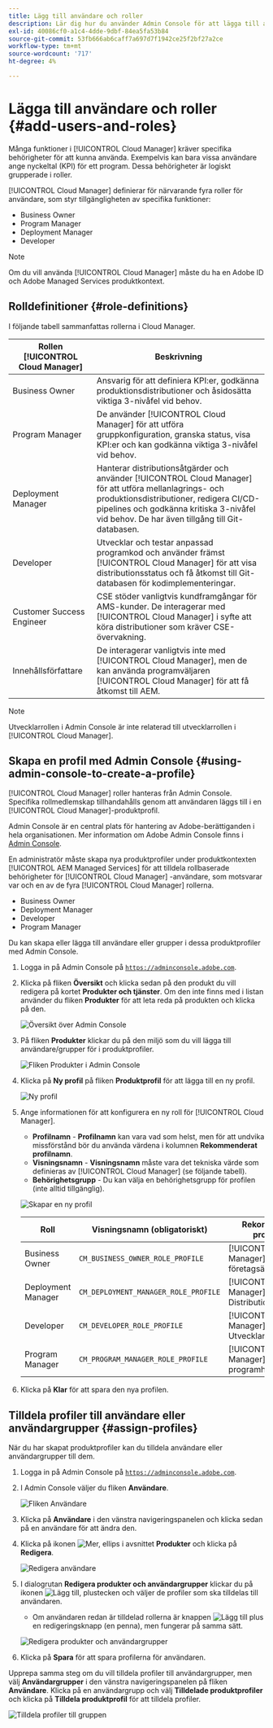 ```yaml
---
title: Lägg till användare och roller
description: Lär dig hur du använder Admin Console för att lägga till användare och roller och skapa profiler.
exl-id: 40086cf0-a1c4-4dde-9dbf-84ea5fa53b84
source-git-commit: 53fb666ab6caff7a697d7f1942ce25f2bf27a2ce
workflow-type: tm+mt
source-wordcount: '717'
ht-degree: 4%

---
```



# Lägga till användare och roller {#add-users-and-roles}

Många funktioner i [!UICONTROL Cloud Manager] kräver specifika behörigheter för att kunna använda. Exempelvis kan bara vissa användare ange nyckeltal (KPI) för ett program. Dessa behörigheter är logiskt grupperade i roller.

[!UICONTROL Cloud Manager] definierar för närvarande fyra roller för användare, som styr tillgängligheten av specifika funktioner:

* Business Owner
* Program Manager
* Deployment Manager
* Developer

>[!NOTE]
>
>Om du vill använda [!UICONTROL Cloud Manager] måste du ha en Adobe ID och Adobe Managed Services produktkontext.

## Rolldefinitioner {#role-definitions}

I följande tabell sammanfattas rollerna i Cloud Manager.

| Rollen [!UICONTROL Cloud Manager] | Beskrivning |
| --- | --- |
| Business Owner | Ansvarig för att definiera KPI:er, godkänna produktionsdistributioner och åsidosätta viktiga 3-nivåfel vid behov. |
| Program Manager | De använder [!UICONTROL Cloud Manager] för att utföra gruppkonfiguration, granska status, visa KPI:er och kan godkänna viktiga 3-nivåfel vid behov. |
| Deployment Manager | Hanterar distributionsåtgärder och använder [!UICONTROL Cloud Manager] för att utföra mellanlagrings- och produktionsdistributioner, redigera CI/CD-pipelines och godkänna kritiska 3-nivåfel vid behov. De har även tillgång till Git-databasen. |
| Developer | Utvecklar och testar anpassad programkod och använder främst [!UICONTROL Cloud Manager] för att visa distributionsstatus och få åtkomst till Git-databasen för kodimplementeringar. |
| Customer Success Engineer | CSE stöder vanligtvis kundframgångar för AMS-kunder. De interagerar med [!UICONTROL Cloud Manager] i syfte att köra distributioner som kräver CSE-övervakning. |
| Innehållsförfattare | De interagerar vanligtvis inte med [!UICONTROL Cloud Manager], men de kan använda programväljaren [!UICONTROL Cloud Manager] för att få åtkomst till AEM. |

>[!NOTE]
>
>Utvecklarrollen i Admin Console är inte relaterad till utvecklarrollen i [!UICONTROL Cloud Manager].

## Skapa en profil med Admin Console {#using-admin-console-to-create-a-profile}

[!UICONTROL Cloud Manager] roller hanteras från Admin Console. Specifika rollmedlemskap tillhandahålls genom att användaren läggs till i en [!UICONTROL Cloud Manager]-produktprofil.

Admin Console är en central plats för hantering av Adobe-berättiganden i hela organisationen. Mer information om Adobe Admin Console finns i [Admin Console](https://helpx.adobe.com/se/enterprise/using/admin-console.html).

En administratör måste skapa nya produktprofiler under produktkontexten [!UICONTROL AEM Managed Services] för att tilldela rollbaserade behörigheter för [!UICONTROL Cloud Manager] -användare, som motsvarar var och en av de fyra [!UICONTROL Cloud Manager] rollerna.

* Business Owner
* Deployment Manager
* Developer
* Program Manager

Du kan skapa eller lägga till användare eller grupper i dessa produktprofiler med Admin Console.

1. Logga in på Admin Console på [`https://adminconsole.adobe.com`](https://adminconsole.adobe.com).

1. Klicka på fliken **Översikt** och klicka sedan på den produkt du vill redigera på kortet **Produkter och tjänster**. Om den inte finns med i listan använder du fliken **Produkter** för att leta reda på produkten och klicka på den.

   ![Översikt över Admin Console ](/help/assets/admin-console-overview.png)

1. På fliken **Produkter** klickar du på den miljö som du vill lägga till användare/grupper för i produktprofiler.

   ![Fliken Produkter i Admin Console](/help/assets/admin-console-product.png)

1. Klicka på **Ny profil** på fliken **Produktprofil** för att lägga till en ny profil.

   ![Ny profil](/help/assets/admin-console-product-profiles.png)

1. Ange informationen för att konfigurera en ny roll för [!UICONTROL Cloud Manager].

   * **Profilnamn** - **Profilnamn** kan vara vad som helst, men för att undvika missförstånd bör du använda värdena i kolumnen **Rekommenderat profilnamn**.
   * **Visningsnamn** - **Visningsnamn** måste vara det tekniska värde som definieras av [!UICONTROL Cloud Manager] (se följande tabell).
   * **Behörighetsgrupp** - Du kan välja en behörighetsgrupp för profilen (inte alltid tillgänglig).

   ![Skapar en ny profil](/help/assets/screen_shot_2018-05-04at171819.png)

   | Roll | Visningsnamn (obligatoriskt) | Rekommenderat profilnamn |
   |---|---|---|
   | Business Owner | `CM_BUSINESS_OWNER_ROLE_PROFILE` | [!UICONTROL Cloud Manager] - Roll för företagsägare |
   | Deployment Manager | `CM_DEPLOYMENT_MANAGER_ROLE_PROFILE` | [!UICONTROL Cloud Manager] - Distributionshanterarroll |
   | Developer | `CM_DEVELOPER_ROLE_PROFILE` | [!UICONTROL Cloud Manager] - Utvecklarroll |
   | Program Manager | `CM_PROGRAM_MANAGER_ROLE_PROFILE` | [!UICONTROL Cloud Manager] - rollen programhanterare |


1. Klicka på **Klar** för att spara den nya profilen.

## Tilldela profiler till användare eller användargrupper {#assign-profiles}

När du har skapat produktprofiler kan du tilldela användare eller användargrupper till dem.

1. Logga in på Admin Console på [`https://adminconsole.adobe.com`](https://adminconsole.adobe.com).

1. I Admin Console väljer du fliken **Användare**.

   ![Fliken Användare](/help/assets/admin-console-users.png)

1. Klicka på **Användare** i den vänstra navigeringspanelen och klicka sedan på en användare för att ändra den.

1. Klicka på ikonen ![Mer, ellips](https://spectrum.adobe.com/static/icons/workflow_18/Smock_More_18_N.svg) i avsnittet **Produkter** och klicka på **Redigera**.

   ![Redigera användare](/help/assets/admin-console-edit-user.png)

1. I dialogrutan **Redigera produkter och användargrupper** klickar du på ikonen ![Lägg till, plustecken](https://spectrum.adobe.com/static/icons/workflow_18/Smock_Add_18_N.svg) och väljer de profiler som ska tilldelas till användaren.

   * Om användaren redan är tilldelad rollerna är knappen ![Lägg till plus](https://spectrum.adobe.com/static/icons/workflow_18/Smock_Add_18_N.svg) en redigeringsknapp (en penna), men fungerar på samma sätt.

   ![Redigera produkter och användargrupper](/help/assets/admin-console-edit-products-and-user-groups.png)

1. Klicka på **Spara** för att spara profilerna för användaren.

Upprepa samma steg om du vill tilldela profiler till användargrupper, men välj **Användargrupper** i den vänstra navigeringspanelen på fliken **Användare**. Klicka på en användargrupp och välj **Tilldelade produktprofiler** och klicka på **Tilldela produktprofil** för att tilldela profiler.

![Tilldela profiler till gruppen](/help/assets/admin-console-edit-user-groups.png)
